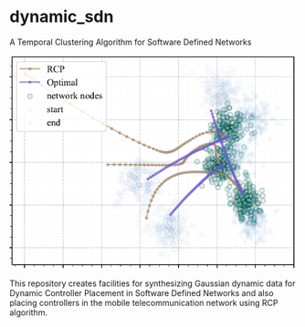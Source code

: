 # dynamic_sdn
A Temporal Clustering Algorithm for Software Defined Networks 

[![IMAGE ALT TEXT](assets/thumbnail.PNG)](https://www.youtube.com/watch?v=YreyvYL-nlQ&list=PLkmxIANUXsFA2OCG7Uce1vBXYCqvvHSA3&index=1 "DCP for Mobile SDN's")

This repository creates facilities for synthesizing Gaussian dynamic
 data for Dynamic Controller Placement in Software Defined Networks and also 
 placing controllers in the mobile telecommunication network using RCP algorithm.